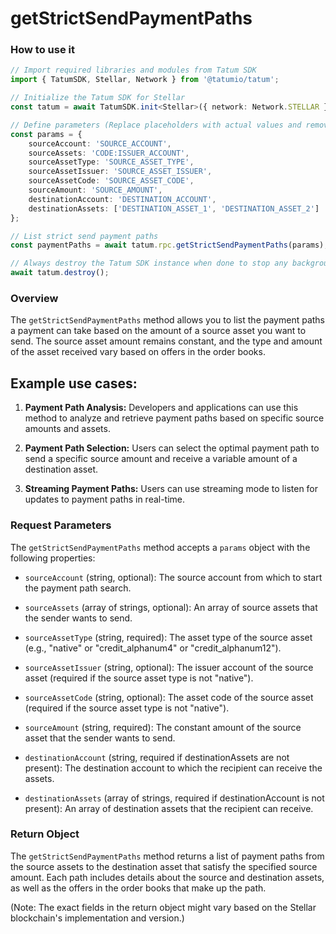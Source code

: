 # getStrictSendPaymentPaths

### How to use it

```typescript
// Import required libraries and modules from Tatum SDK
import { TatumSDK, Stellar, Network } from '@tatumio/tatum';

// Initialize the Tatum SDK for Stellar
const tatum = await TatumSDK.init<Stellar>({ network: Network.STELLAR });

// Define parameters (Replace placeholders with actual values and remove redundant)
const params = {
    sourceAccount: 'SOURCE_ACCOUNT',
    sourceAssets: 'CODE:ISSUER_ACCOUNT',
    sourceAssetType: 'SOURCE_ASSET_TYPE',
    sourceAssetIssuer: 'SOURCE_ASSET_ISSUER',
    sourceAssetCode: 'SOURCE_ASSET_CODE',
    sourceAmount: 'SOURCE_AMOUNT',
    destinationAccount: 'DESTINATION_ACCOUNT',
    destinationAssets: ['DESTINATION_ASSET_1', 'DESTINATION_ASSET_2']
};

// List strict send payment paths
const paymentPaths = await tatum.rpc.getStrictSendPaymentPaths(params);

// Always destroy the Tatum SDK instance when done to stop any background processes
await tatum.destroy();
```

### Overview

The `getStrictSendPaymentPaths` method allows you to list the payment paths a payment can take based on the amount of a source asset you want to send. The source asset amount remains constant, and the type and amount of the asset received vary based on offers in the order books.

## Example use cases:

1. **Payment Path Analysis:**
   Developers and applications can use this method to analyze and retrieve payment paths based on specific source amounts and assets.

2. **Payment Path Selection:**
   Users can select the optimal payment path to send a specific source amount and receive a variable amount of a destination asset.

3. **Streaming Payment Paths:**
   Users can use streaming mode to listen for updates to payment paths in real-time.

### Request Parameters

The `getStrictSendPaymentPaths` method accepts a `params` object with the following properties:

- `sourceAccount` (string, optional):
  The source account from which to start the payment path search.

- `sourceAssets` (array of strings, optional):
  An array of source assets that the sender wants to send.

- `sourceAssetType` (string, required):
  The asset type of the source asset (e.g., "native" or "credit_alphanum4" or "credit_alphanum12").

- `sourceAssetIssuer` (string, optional):
  The issuer account of the source asset (required if the source asset type is not "native").

- `sourceAssetCode` (string, optional):
  The asset code of the source asset (required if the source asset type is not "native").

- `sourceAmount` (string, required):
  The constant amount of the source asset that the sender wants to send.

- `destinationAccount` (string, required if destinationAssets are not present):
  The destination account to which the recipient can receive the assets.

- `destinationAssets` (array of strings, required if destinationAccount is not present):
  An array of destination assets that the recipient can receive.

### Return Object

The `getStrictSendPaymentPaths` method returns a list of payment paths from the source assets to the destination asset that satisfy the specified source amount. Each path includes details about the source and destination assets, as well as the offers in the order books that make up the path.

(Note: The exact fields in the return object might vary based on the Stellar blockchain's implementation and version.)
